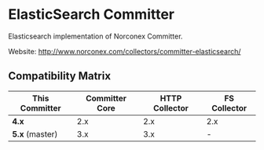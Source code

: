 # ElasticSearch Committer

Elasticsearch implementation of Norconex Committer.

Website: http://www.norconex.com/collectors/committer-elasticsearch/

## Compatibility Matrix

| This Committer   | Committer Core | HTTP Collector | FS Collector |
| ---------------- | -------------- | -------------- | ------------ |
| **4.x**          | 2.x            | 2.x            | 2.x          |
| **5.x** (master) | 3.x            | 3.x            | -            |
